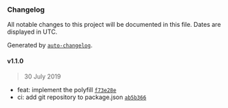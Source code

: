 ### Changelog

All notable changes to this project will be documented in this file. Dates are displayed in UTC.

Generated by [`auto-changelog`](https://github.com/CookPete/auto-changelog).

#### v1.1.0

> 30 July 2019

- feat: implement the polyfill [`f73e28e`](https://github.com/levin-du/element-remove-polyfill/commit/f73e28e85a35fa40145ade43bd30794d41e19740)
- ci: add git repository to package.json [`ab5b366`](https://github.com/levin-du/element-remove-polyfill/commit/ab5b36638612f0cca90a57c910cf9d98055ecec5)
